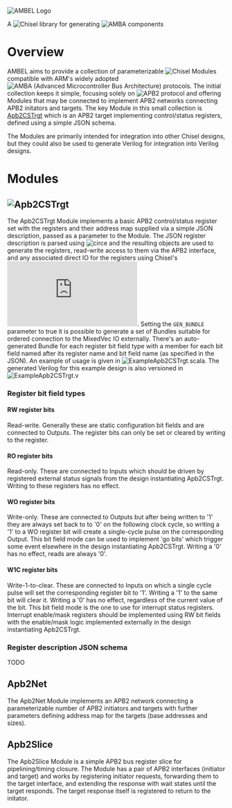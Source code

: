 ![AMBEL Logo](docs/AMBEL.png)

A ![Chisel](https://github.com/chipsalliance/chisel3) library for generating ![AMBA](https://developer.arm.com/architectures/system-architectures/amba) components

# Overview
AMBEL aims to provide a collection of parameterizable ![Chisel](https://github.com/chipsalliance/chisel3) Modules compatible with ARM's widely adopted ![AMBA (Advanced Microcontroller Bus Architecture)](https://developer.arm.com/architectures/system-architectures/amba) protocols. The initial collection keeps it simple, focusing solely on ![APB2](https://developer.arm.com/documentation/ihi0011/a/AMBA-APB) protocol and offering Modules that may be connected to implement APB2 networks connecting APB2 initators and targets. The key Module in this small collection is [Apb2CSTrgt](src/main/scala/Apb2CSTrgt.scala) which is an APB2 target implementing control/status registers, defined using a simple JSON schema.

The Modules are primarily intended for integration into other Chisel designs, but they could also be used to generate Verilog for integration into Verilog designs.

# Modules

## ![Apb2CSTrgt](src/main/scala/Apb2CSTrgt.scala)
The Apb2CSTrgt Module implements a basic APB2 control/status register set with the registers and their address map supplied via a simple JSON description, passed as a parameter to the Module. The JSON register description is parsed using ![circe](https://github.com/circe/circe) and the resulting objects are used to generate the registers, read-write access to them via the APB2 interface, and any associated direct IO for the registers using Chisel's ![MixedVec](https://www.chisel-lang.org/api/latest/chisel3/util/MixedVec.html). Setting the `GEN_BUNDLE` parameter to true it is possible to generate a set of Bundles suitable for ordered connection to the MixedVec IO externally. There's an auto-generated Bundle for each register bit field type with a member for each bit field named after its register name and bit field name (as specified in the JSON). An example of usage is given in ![ExampleApb2CSTrgt.scala](src/main/scala/examples/ExampleApb2CSTrgt.scala). The generated Verilog for this example design is also versioned in ![ExampleApb2CSTrgt.v](src/main/verilog/examples/ExampleApb2CSTrgt.v)

### Register bit field types

#### RW register bits
Read-write. Generally these are static configuration bit fields and are connected to Outputs. The register bits can only be set or cleared by writing to the register.

#### RO register bits
Read-only. These are connected to Inputs which should be driven by registered external status signals from the design instantiating Apb2CSTrgt. Writing to these registers has no effect.

#### WO register bits
Write-only. These are connected to Outputs but after being written to '1' they are always set back to to '0' on the following clock cycle, so writing a '1' to a WO register bit will create a single-cycle pulse on the corresponding Output. This bit field mode can be used to implement 'go bits' which trigger some event elsewhere in the design instantiating Apb2CSTrgt.  Writing a '0' has no effect, reads are always '0'.

#### W1C register bits
Write-1-to-clear. These are connected to Inputs on which a single cycle pulse will set the corresponding register bit to '1'. Writing a '1' to the same bit will clear it. Writing a '0' has no effect, regardless of the current value of the bit. This bit field mode is the one to use for interrupt status registers. Interrupt enable/mask registers should be implemented using RW bit fields with the enable/mask logic implemented externally in the design instantiating Apb2CSTrgt.

### Register description JSON schema
TODO

## Apb2Net
The Apb2Net Module implements an APB2 network connecting a parameterizable number of APB2 initiators and targets with further parameters defining address map for the  targets (base addresses and sizes). 

## Apb2Slice
The Apb2Slice Module is a simple APB2 bus register slice for pipelining/timing closure. The Module has a pair of APB2 interfaces (initiator and target) and works by registering initiator requests, forwarding them to the target interface, and extending the response with wait states until the target responds. The target response itself is registered to return to the initator. 

